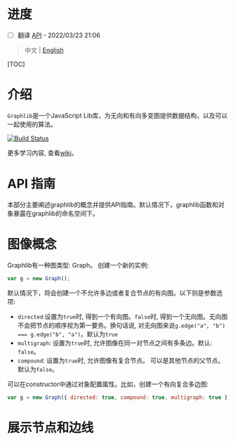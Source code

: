 # 进度
- [ ] 翻译 [API](https://github.com/dagrejs/graphlib/wiki/API-Reference) - 2022/03/23 21:06

> 中文 | [English](ReadMe.md)

[TOC]

# 介绍
`Graphlib`是一个JavaScript Lib库，为无向和有向多变图提供数据结构，以及可以一起使用的算法。

[![Build Status](https://secure.travis-ci.org/dagrejs/graphlib.svg)](http://travis-ci.org/dagrejs/graphlib)

更多学习内容, 查看[wiki](https://github.com/cpettitt/graphlib/wiki)。

# API 指南
本部分主要阐述graphlib的概念并提供API指南。默认情况下，graphlib函数和对象暴露在graphlib的命名空间下。

# 图像概念
Graphlib有一种图类型: Graph。
创建一个新的实例:
```js
var g = new Graph();
```
默认情况下，将会创建一个不允许多边或者复合节点的有向图。以下则是参数选项:
- `directed`:设置为`true`时, 得到一个有向图。`false`时, 得到一个无向图。无向图不会把节点的顺序视为第一要务。换句话说, 对无向图来说`g.edge("a", "b") === g.edge("b", "a")`。默认为`true`
- `multigraph`: 设置为`true`时, 允许图像在同一对节点之间有多条边。默认: `false`。
- `compound`: 设置为`true`时, 允许图像有复合节点。 可以是其他节点的父节点。 默认为`false`。

可以在constructor中通过对象配置属性。比如，创建一个有向复合多边图:
```js
var g = new Graph({ directed: true, compound: true, multigraph: true });
```

# 展示节点和边线
